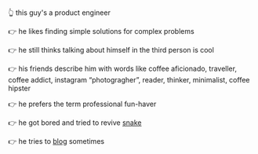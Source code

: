 👆 this guy's a product engineer

👉 he likes finding simple solutions for complex problems

👉 he still thinks talking about himself in the third person is cool

👉 his friends describe him with words like coffee aficionado, traveller, coffee addict, instagram “photogragher”, reader, thinker, minimalist, coffee hipster

👉 he prefers the term professional fun-haver

👉 he got bored and tried to revive [snake](/snake)

👉 he tries to [blog](/blog) sometimes

